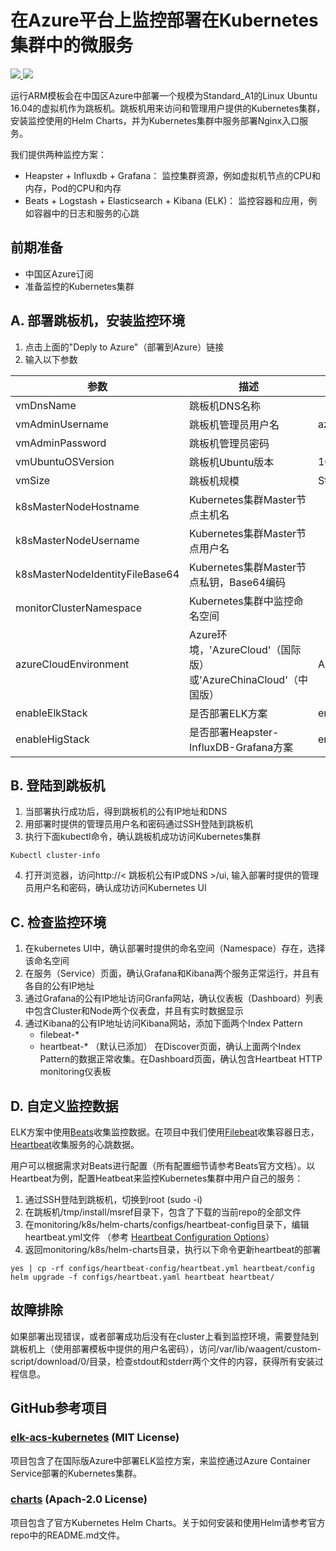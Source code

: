 # 在Azure平台上监控部署在Kubernetes集群中的微服务

<a href="https://portal.azure.cn/#create/Microsoft.Template/uri/https%3A%2F%2Fraw.githubusercontent.com%2FAzure%2Fdevops-sample-solution-for-azure-china%2Fmaster-dev%2Fmonitoring%2Fk8s%2Fdeployment%2Fcontroller_template.json" target="_blank">
    <img src="http://azuredeploy.net/deploybutton.png"/>
</a>
<a href="http://armviz.io/#/?load=https%3A%2F%2Fraw.githubusercontent.com%2FAzure%2Fdevops-sample-solution-for-azure-china%2Fmaster-dev%2Fmonitoring%2Fk8s%2Fdeployment%2Fcontroller_template.json" target="_blank">
    <img src="http://armviz.io/visualizebutton.png"/>
</a>

运行ARM模板会在中国区Azure中部署一个规模为Standard_A1的Linux Ubuntu 16.04的虚拟机作为跳板机。跳板机用来访问和管理用户提供的Kubernetes集群，安装监控使用的Helm Charts，并为Kubernetes集群中服务部署Nginx入口服务。

我们提供两种监控方案：
* Heapster + Influxdb + Grafana： 监控集群资源，例如虚拟机节点的CPU和内存，Pod的CPU和内存
* Beats + Logstash + Elasticsearch + Kibana (ELK)： 监控容器和应用，例如容器中的日志和服务的心跳

## 前期准备
* 中国区Azure订阅
* 准备监控的Kubernetes集群 

## A. 部署跳板机，安装监控环境
1. 点击上面的"Deply to Azure"（部署到Azure）链接
2. 输入以下参数

| 参数                       | 描述                                                               | 默认值   |
|---------------------------------|--------------------------------------------------------------------------|-----------------|
| vmDnsName                       | 跳板机DNS名称                                            |                 |
| vmAdminUsername                 | 跳板机管理员用户名                            | azureuser       |
| vmAdminPassword                 | 跳板机管理员密码                            |                 |
| vmUbuntuOSVersion               | 跳板机Ubuntu版本                                 | 16.04.0-LTS     |
| vmSize                          | 跳板机规模                            | Standard_A1     |
| k8sMasterNodeHostname           | Kubernetes集群Master节点主机名                                  |                 |
| k8sMasterNodeUsername           | Kubernetes集群Master节点用户名                                  |                 |
| k8sMasterNodeIdentityFileBase64 | Kubernetes集群Master节点私钥，Base64编码    |                 |
| monitorClusterNamespace         | Kubernetes集群中监控命名空间                               |                 |
| azureCloudEnvironment           | Azure环境，'AzureCloud'（国际版）或'AzureChinaCloud'（中国版）                | AzureChinaCloud |
| enableElkStack                  | 是否部署ELK方案                       | enabled         |
| enableHigStack                  | 是否部署Heapster-InfluxDB-Grafana方案 | enabled         |


## B. 登陆到跳板机
1. 当部署执行成功后，得到跳板机的公有IP地址和DNS
2. 用部署时提供的管理员用户名和密码通过SSH登陆到跳板机
3. 执行下面kubectl命令，确认跳板机成功访问Kubernetes集群
```
Kubectl cluster-info
```
4. 打开浏览器，访问http://< 跳板机公有IP或DNS >/ui, 输入部署时提供的管理员用户名和密码，确认成功访问Kubernetes UI

## C. 检查监控环境
1. 在kubernetes UI中，确认部署时提供的命名空间（Namespace）存在，选择该命名空间
2. 在服务（Service）页面，确认Grafana和Kibana两个服务正常运行，并且有各自的公有IP地址
3. 通过Grafana的公有IP地址访问Granfa网站，确认仪表板（Dashboard）列表中包含Cluster和Node两个仪表盘，并且有实时数据显示
4. 通过Kibana的公有IP地址访问Kibana网站，添加下面两个Index Pattern
   * filebeat-*
   * heartbeat-* （默认已添加）
   在Discover页面，确认上面两个Index Pattern的数据正常收集。在Dashboard页面，确认包含Heartbeat HTTP monitoring仪表板

## D. 自定义监控数据
ELK方案中使用[Beats](https://www.elastic.co/products/beats)收集监控数据。在项目中我们使用[Filebeat](https://www.elastic.co/products/beats/filebeat)收集容器日志，[Heartbeat](https://www.elastic.co/products/beats/heartbeat)收集服务的心跳数据。

用户可以根据需求对Beats进行配置（所有配置细节请参考Beats官方文档）。以Heartbeat为例，配置Heatbeat来监控Kubernetes集群中用户自己的服务：
1. 通过SSH登陆到跳板机，切换到root (sudo -i)
2. 在跳板机/tmp/install/msref目录下，包含了下载的当前repo的全部文件
3. 在monitoring/k8s/helm-charts/configs/heartbeat-config目录下，编辑 heartbeat.yml文件 （参考 [Heartbeat Configuration Options](https://www.elastic.co/guide/en/beats/heartbeat/current/heartbeat-configuration-details.html)）
4. 返回monitoring/k8s/helm-charts目录，执行以下命令更新heartbeat的部署
```
yes | cp -rf configs/heartbeat-config/heartbeat.yml heartbeat/config
helm upgrade -f configs/heartbeat.yaml heartbeat heartbeat/
```

## 故障排除

如果部署出现错误，或者部署成功后没有在cluster上看到监控环境，需要登陆到跳板机上（使用部署模板中提供的用户名密码），访问/var/lib/waagent/custom-script/download/0/目录，检查stdout和stderr两个文件的内容，获得所有安装过程信息。

## GitHub参考项目

### [elk-acs-kubernetes](https://github.com/Microsoft/elk-acs-kubernetes) (MIT License)

项目包含了在国际版Azure中部署ELK监控方案，来监控通过Azure Container Service部署的Kubernetes集群。

### [charts](https://github.com/kubernetes/charts) (Apach-2.0 License)

项目包含了官方Kubernetes Helm Charts。关于如何安装和使用Helm请参考官方repo中的README.md文件。